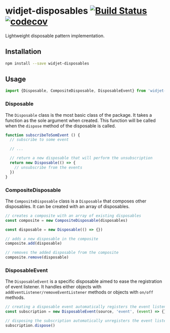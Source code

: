 # widjet-disposables [![Build Status](https://travis-ci.org/abe33/widjet-disposables.svg?branch=master)](https://travis-ci.org/abe33/widjet-disposables) [![codecov](https://codecov.io/gh/abe33/widjet-disposables/branch/master/graph/badge.svg)](https://codecov.io/gh/abe33/widjet-disposables)

Lightweight disposable pattern implementation.

## Installation

```sh
npm install --save widjet-disposables
```

## Usage

```js
import {Disposable, CompositeDisposable, DisposableEvent} from 'widjet-disposables'
```

### Disposable

The `Disposable` class is the most basic class of the package. It takes a function as the sole argument when created. This function will be called when the `dispose` method of the disposable is called.

```js
function subscribeToSomEvent () {
  // subscribe to some event

  // ...

  // return a new disposable that will perform the unsubscription
  return new Disposable(() => {
    // unsubscribe from the events
  })
}
```

### CompositeDisposable

The `CompositeDisposable` class is a `Disposable` that composes other disposables. It can be created with an array of disposables.

```js
// creates a composite with an array of existing disposables
const composite = new CompositeDisposable(disposables)

const disposable = new Disposable(() => {})

// adds a new disposable in the composite
composite.add(disposable)

// removes the added disposable from the composite
composite.remove(disposable)
```

### DisposableEvent

The `DisposableEvent` is a specific disposable aimed to ease the registration of event listener. It handles either objects with `addEventListener/removeEventListener` methods or objects with `on/off` methods.

```js
// creating a disposable event automatically registers the event listener
const subscription = new DisposableEvent(source, 'event', (event) => {})

// disposing the subscription automatically unregisters the event listener
subscription.dispose()
```
